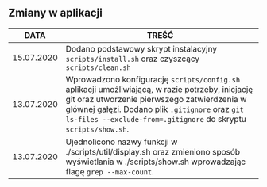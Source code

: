## Zmiany w aplikacji


| DATA | TREŚĆ |
| --- | --- |
| 15.07.2020 | Dodano podstawowy skrypt instalacyjny `scripts/install.sh` oraz czyszcący `scripts/clean.sh` |
| 13.07.2020 | Wprowadzono konfigurację `scripts/config.sh` aplikacji umożliwiającą, w razie potrzeby, inicjację git oraz utworzenie pierwszego zatwierdzenia w głównej gałęzi. Dodano plik `.gitignore` oraz `git ls-files --exclude-from=.gitignore` do skryptu `scripts/show.sh`. |
| 13.07.2020 | Ujednolicono nazwy funkcji w ./scripts/util/display.sh oraz zmieniono sposób wyświetlania w ./scripts/show.sh wprowadzając flagę `grep --max-count`. |
